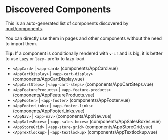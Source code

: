 # Discovered Components

This is an auto-generated list of components discovered by [nuxt/components](https://github.com/nuxt/components).

You can directly use them in pages and other components without the need to import them.

**Tip:** If a component is conditionally rendered with `v-if` and is big, it is better to use `Lazy` or `lazy-` prefix to lazy load.

- `<AppCard>` | `<app-card>` (components/AppCard.vue)
- `<AppCartDisplay>` | `<app-cart-display>` (components/AppCartDisplay.vue)
- `<AppCartSteps>` | `<app-cart-steps>` (components/AppCartSteps.vue)
- `<AppFeatureProducts>` | `<app-feature-products>` (components/AppFeatureProducts.vue)
- `<AppFooter>` | `<app-footer>` (components/AppFooter.vue)
- `<AppFooterLinks>` | `<app-footer-links>` (components/AppFooterLinks.vue)
- `<AppNav>` | `<app-nav>` (components/AppNav.vue)
- `<AppSalesBoxes>` | `<app-sales-boxes>` (components/AppSalesBoxes.vue)
- `<AppStoreGrid>` | `<app-store-grid>` (components/AppStoreGrid.vue)
- `<AppTextlockup>` | `<app-textlockup>` (components/AppTextlockup.vue)
